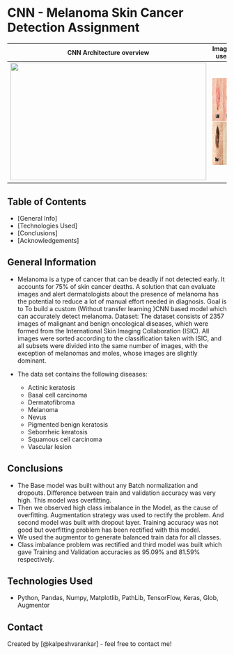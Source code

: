 # CNN - Melanoma Skin Cancer Detection Assignment

| CNN Architecture overview | Images used |
| :---: | :---: |
| <img src="https://github.com/kalpeshvarankar/Convolutional_Neural_Networks-melanoma_skin_cancer_detection/raw/main/Display/CNNgif.gif" width="450" height="270"> | <img src="Display/skimage.jpg" width="300" height="200"> |


## Table of Contents
* [General Info]
* [Technologies Used]
* [Conclusions]
* [Acknowledgements]

## General Information

- Melanoma is a type of cancer that can be deadly if not detected early. It accounts for 75% of skin cancer deaths. A solution that can evaluate images and alert dermatologists about the presence of melanoma has the potential to reduce a lot of manual effort needed in diagnosis. Goal is to To build a custom (Without transfer learning )CNN based model which can accurately detect melanoma. Dataset: The dataset consists of 2357 images of malignant and benign oncological diseases, which were formed from the International Skin Imaging Collaboration (ISIC). All images were sorted according to the classification taken with ISIC, and all subsets were divided into the same number of images, with the exception of melanomas and moles, whose images are slightly dominant.

- The data set contains the following diseases:
    - Actinic keratosis
    - Basal cell carcinoma
    - Dermatofibroma
    - Melanoma
    - Nevus
    - Pigmented benign keratosis
    - Seborrheic keratosis
    - Squamous cell carcinoma
    - Vascular lesion


<!-- You don't have to answer all the questions - just the ones relevant to your project. -->

## Conclusions
- The Base model was built without any Batch normalization and dropouts. Difference between train and validation accuracy was very high. This model was overfitting.
- Then we observed high class imbalance in the Model, as the cause of overfitting. Augmentation strategy was used to rectify the problem. And second model was built with dropout layer. Training accuracy was not good but overfitting problem has been rectified with this model.
- We used the augmentor to generate balanced train data for all classes.
- Class imbalance problem was rectified and third model was built which gave Training and Validation accuracies as 95.09% and 81.59% respectively.

<!-- You don't have to answer all the questions - just the ones relevant to your project. -->

## Technologies Used
- Python, Pandas, Numpy, Matplotlib, PathLib, TensorFlow, Keras, Glob, Augmentor

<!-- As the libraries versions keep on changing, it is recommended to mention the version of library used in this project -->

## Contact
Created by [@kalpeshvarankar] - feel free to contact me!


<!-- Optional -->
<!-- ## License -->
<!-- This project is open source and available under the [... License](). -->

<!-- You don't have to include all sections - just the one's relevant to your project -->
